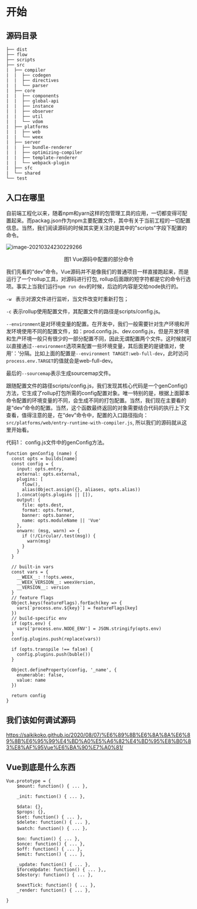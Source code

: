 # 开始

## 源码目录

```
├── dist
├── flow
├── scripts
├── src
|  ├── compiler
|  |  ├── codegen
|  |  ├── directives
|  |  └── parser
|  ├── core
|  |  ├── components
|  |  ├── global-api
|  |  ├── instance
|  |  ├── observer
|  |  ├── util
|  |  └── vdom
|  ├── platforms
|  |  ├── web
|  |  └── weex
|  ├── server
|  |  ├── bundle-renderer
|  |  ├── optimizing-compiler
|  |  ├── template-renderer
|  |  └── webpack-plugin
|  ├── sfc
|  └── shared
└── test
```

## 入口在哪里

自前端工程化以来，随着npm和yarn这样的包管理工具的应用，一切都变得可配置起来。而packag.json作为npm主要配置文件，其中有关于当前工程的一切配置信息。当然，我们阅读源码的时候其实更关注的是其中的"scripts"字段下配置的命令。

![image-20210324230229266](D:\front\learn\mrdu\assets\scripts.png)

<div align="center">图1   Vue源码中配置的部分命令</div>

我们先看的“dev”命令。Vue源码并不是像我们的普通项目一样直接跑起来，而是运行了一个rollup工具，对源码进行打包, rollup后面跟的短字符都是它的命令行选项。事实上当我们运行`npm run dev`的时候，后边的内容是交给node执行的。

`-w ` 表示对源文件进行监听，当文件改变时重新打包；

`-c` 表示rollup使用配置文件，其配置文件的路径是scripts/config.js。

`--environment`是对环境变量的配置。在开发中，我们一般需要针对生产环境和开发环境使用不同的配置文件，如：prod.config.js、dev.config.js，但是开发环境和生产环境一般只有很少的一部分配置不同，因此无谓配置两个文件。这时候就可以直接通过`--environment`选项来配置一些环境变量，其后面更的是键值对，使用‘：’分隔。比如上面的配置是`--environment TARGET:web-full-dev`，此时访问`process.env.TARGET`的值就会是web-full-dev。

最后的`--sourcemap`表示生成sourcemap文件。



跟随配置文件的路径scripts/config.js，我们发现其核心代码是一个genConfig()方法，它生成了rollup打包所需的config配置对象。唯一特别的是，根据上面脚本命令配置的环境变量的不同，会生成不同的打包配置。当然，我们现在主要看的是“dev”命令的配置。当然，这个函数最终返回的对象需要结合代码的执行上下文查看，值得注意的是，在“dev”命令中，配置的入口路径指向：`src/platforms/web/entry-runtime-with-compiler.js`, 所以我们的源码就从这里开始看。

代码1： config.js文件中的genConfig方法。

```
function genConfig (name) {
  const opts = builds[name]
  const config = {
    input: opts.entry,
    external: opts.external,
    plugins: [
      flow(),
      alias(Object.assign({}, aliases, opts.alias))
    ].concat(opts.plugins || []),
    output: {
      file: opts.dest,
      format: opts.format,
      banner: opts.banner,
      name: opts.moduleName || 'Vue'
    },
    onwarn: (msg, warn) => {
      if (!/Circular/.test(msg)) {
        warn(msg)
      }
    }
  }

  // built-in vars
  const vars = {
    __WEEX__: !!opts.weex,
    __WEEX_VERSION__: weexVersion,
    __VERSION__: version
  }
  // feature flags
  Object.keys(featureFlags).forEach(key => {
    vars[`process.env.${key}`] = featureFlags[key]
  })
  // build-specific env
  if (opts.env) {
    vars['process.env.NODE_ENV'] = JSON.stringify(opts.env)
  }
  config.plugins.push(replace(vars))

  if (opts.transpile !== false) {
    config.plugins.push(buble())
  }

  Object.defineProperty(config, '_name', {
    enumerable: false,
    value: name
  })

  return config
}
```

## 我们该如何调试源码

https://saikikoko.github.io/2020/08/07/%E6%89%8B%E6%8A%8A%E6%89%8B%E6%95%99%E4%BD%A0%E5%A6%82%E4%BD%95%E8%B0%83%E8%AF%95Vue%E6%BA%90%E7%A0%81/

## Vue到底是什么东西

```
Vue.prototype = {
    $mount: function() { ... },
   
    _init: function() { ... },
    
    $data: {},
    $props: {},
    $set: function() { ... },
    $delete: function() { ... },
    $watch: function() { ... }，
    
    $on: function() { ... },
    $once: function() { ... },
    $off: function() { ... },
    $emit: function() { ... },
    
    _update: function() { ... },
    $forceUpdate: function() { ... },,
    $destory: function() { ... },
    
    $nextTick: function() { ... },
    _render: function() { ... },
    
}
```



